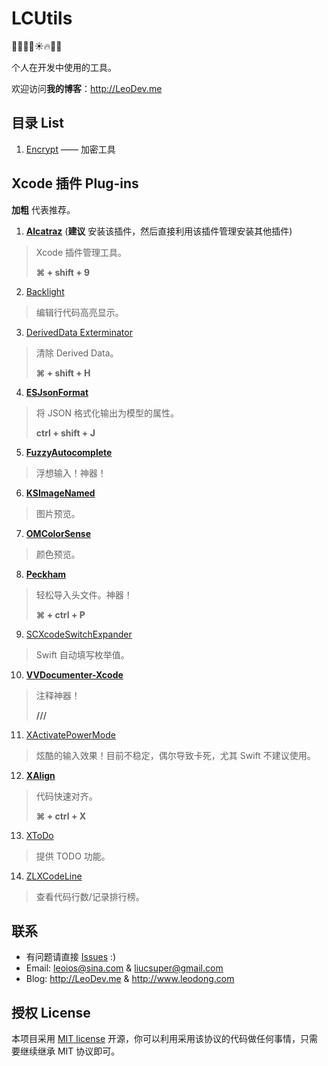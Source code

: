 # LCUtils

🎈🎅🎉🎄☀️🔥🐤🐔

个人在开发中使用的工具。

欢迎访问**我的博客**：http://LeoDev.me




## 目录 List

1. [Encrypt](https://github.com/LeoiOS/LCUtils/tree/master/Encrypt) —— 加密工具




## Xcode 插件 Plug-ins

**加粗** 代表推荐。

  1. [**Alcatraz**](https://github.com/alcatraz/Alcatraz) (**建议** 安装该插件，然后直接利用该插件管理安装其他插件)

  > Xcode 插件管理工具。
  >
  > **⌘ + shift + 9**

  2. [Backlight](https://github.com/limejelly/Backlight-for-XCode)

  > 编辑行代码高亮显示。

  3. [DerivedData Exterminator](https://github.com/kattrali/deriveddata-exterminator)

  > 清除 Derived Data。
  >
  > **⌘ + shift + H**

  4. [**ESJsonFormat**](https://github.com/EnjoySR/ESJsonFormat-Xcode)

  > 将 JSON 格式化输出为模型的属性。
  >
  > **ctrl + shift + J**

  5. [**FuzzyAutocomplete**](https://github.com/FuzzyAutocomplete/FuzzyAutocompletePlugin)

  > 浮想输入！神器！

  6. [**KSImageNamed**](https://github.com/ksuther/KSImageNamed-Xcode)

  > 图片预览。

  7. [**OMColorSense**](https://github.com/omz/ColorSense-for-Xcode)

  > 颜色预览。

  8. [**Peckham**](https://github.com/markohlebar/Peckham)

  > 轻松导入头文件。神器！
  >
  > **⌘ + ctrl + P**

  9. [SCXcodeSwitchExpander](https://github.com/stefanceriu/SCXcodeSwitchExpander)

  > Swift 自动填写枚举值。

  10. [**VVDocumenter-Xcode**](https://github.com/onevcat/VVDocumenter-Xcode)

  > 注释神器！
  >
  > **///**

  11. [XActivatePowerMode](https://github.com/qfish/XActivatePowerMode)

  > 炫酷的输入效果！目前不稳定，偶尔导致卡死，尤其 Swift 不建议使用。

  12. [**XAlign**](https://github.com/qfish/XAlign)

  > 代码快速对齐。
  >
  > **⌘ + ctrl + X**

  13. [XToDo](https://github.com/trawor/XToDo)

  > 提供 TODO 功能。

  14. [ZLXCodeLine](https://github.com/MakeZL/ZLXCodeLine)

  > 查看代码行数/记录排行榜。



## 联系

  * 有问题请直接 [Issues](https://github.com/LeoiOS/LCTabBarController/issues/new) :)
  * Email: <leoios@sina.com> & <liucsuper@gmail.com>
  * Blog: http://LeoDev.me & http://www.leodong.com



## 授权 License

本项目采用 [MIT license](http://opensource.org/licenses/MIT) 开源，你可以利用采用该协议的代码做任何事情，只需要继续继承 MIT 协议即可。
